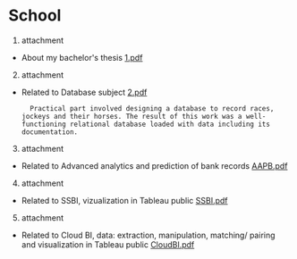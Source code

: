 # School
1. attachment
* About my bachelor's thesis
[1.pdf](https://github.com/TomasFanta/School/files/10891384/1.pdf)
2. attachment
* Related to Database subject
[2.pdf](https://github.com/TomasFanta/School/files/10891389/2.pdf)

		Practical part involved designing a database to record races, jockeys and their horses. The result of this work was a well-functioning relational database loaded with data including its documentation.

3. attachment
* Related to Advanced analytics and prediction of bank records
[AAPB.pdf](https://github.com/TomasFanta/School/files/10891395/3.pdf)
4. attachment
* Related to SSBI, vizualization in Tableau public
  [SSBI.pdf](https://github.com/TomasFanta/School/files/10891396/4.pdf)
5. attachment
* Related to Cloud BI, data: extraction, manipulation, matching/ pairing and visualization in Tableau public
  [CloudBI.pdf](https://github.com/TomasFanta/School/files/10892231/5.pdf)

